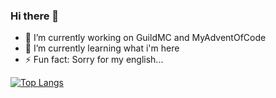 ### Hi there 👋

<!--
**AntDevPlus/AntDevPlus** is a ✨ _special_ ✨ repository because its `README.md` (this file) appears on your GitHub profile.

Here are some ideas to get you started:
-->
- 🔭 I’m currently working on GuildMC and MyAdventOfCode
- 🌱 I’m currently learning what i'm here
- ⚡ Fun fact: Sorry for my english...

[![Top Langs](https://github-readme-stats.vercel.app/api/top-langs/?username=AntDevPlus&langs_count=5)](https://github.com/anuraghazra/github-readme-stats)


